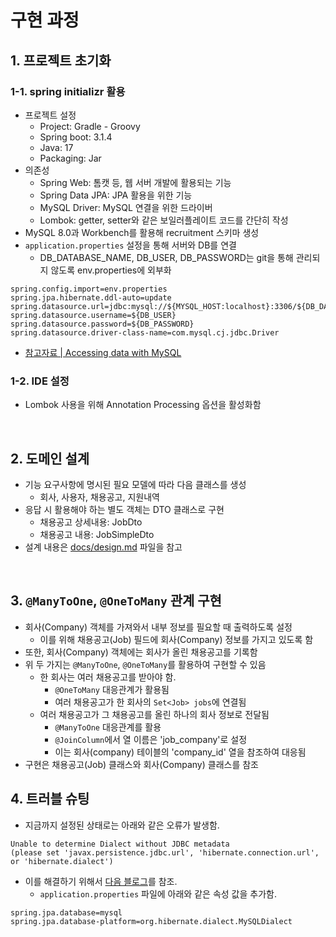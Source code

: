 # 구현 과정

## 1. 프로젝트 초기화
### 1-1. spring initializr 활용
* 프로젝트 설정
    - Project: Gradle - Groovy
    - Spring boot: 3.1.4
    - Java: 17
    - Packaging: Jar
* 의존성
    - Spring Web: 톰캣 등, 웹 서버 개발에 활용되는 기능
    - Spring Data JPA: JPA 활용을 위한 기능
    - MySQL Driver: MySQL 연결을 위한 드라이버
    - Lombok: getter, setter와 같은 보일러플레이트 코드를 간단히 작성
* MySQL 8.0과 Workbench를 활용해 recruitment 스키마 생성
* `application.properties` 설정을 통해 서버와 DB를 연결
    - DB_DATABASE_NAME, DB_USER, DB_PASSWORD는 git을 통해 관리되지 않도록 env.properties에 외부화

```
spring.config.import=env.properties
spring.jpa.hibernate.ddl-auto=update
spring.datasource.url=jdbc:mysql://${MYSQL_HOST:localhost}:3306/${DB_DATABASE_NAME}
spring.datasource.username=${DB_USER}
spring.datasource.password=${DB_PASSWORD}
spring.datasource.driver-class-name=com.mysql.cj.jdbc.Driver
```

* [참고자료 | Accessing data with MySQL](https://spring.io/guides/gs/accessing-data-mysql/)

### 1-2. IDE 설정
* Lombok 사용을 위해 Annotation Processing 옵션을 활성화함

<br>

## 2. 도메인 설계
* 기능 요구사항에 명시된 필요 모델에 따라 다음 클래스를 생성
    - 회사, 사용자, 채용공고, 지원내역
* 응답 시 활용해야 하는 별도 객체는 DTO 클래스로 구현
    - 채용공고 상세내용: JobDto
    - 채용공고 내용: JobSimpleDto
* 설계 내용은 [docs/design.md](./design.md) 파일을 참고

<br>

## 3. `@ManyToOne`, `@OneToMany` 관계 구현
* 회사(Company) 객체를 가져와서 내부 정보를 필요할 때 출력하도록 설정
    - 이를 위해 채용공고(Job) 필드에 회사(Company) 정보를 가지고 있도록 함
* 또한, 회사(Company) 객체에는 회사가 올린 채용공고를 기록함
* 위 두 가지는 `@ManyToOne`, `@OneToMany`를 활용하여 구현할 수 있음
    - 한 회사는 여러 채용공고를 받아야 함.
        + `@OneToMany` 대응관계가 활용됨
        + 여러 채용공고가 한 회사의 `Set<Job> jobs`에 연결됨
    - 여러 채용공고가 그 채용공고를 올린 하나의 회사 정보로 전달됨
        + `@ManyToOne` 대응관계를 활용
        + `@JoinColumn`에서 열 이름은 'job_company'로 설정
        + 이는 회사(company) 테이블의 'company_id' 열을 참조하여 대응됨
* 구현은 채용공고(Job) 클래스와 회사(Company) 클래스를 참조

## 4. 트러블 슈팅
* 지금까지 설정된 상태로는 아래와 같은 오류가 발생함.

```text
Unable to determine Dialect without JDBC metadata
(please set 'javax.persistence.jdbc.url', 'hibernate.connection.url', or 'hibernate.dialect')
```

* 이를 해결하기 위해서 [다음 블로그](https://velog.io/@gloom/Spring-데이터베이스-연동-시-Access-to-DialectResolutionInfo-cannot-be-null-when-hibernate.dialect-not-set-오류)를 참조.
    - `application.properties` 파일에 아래와 같은 속성 값을 추가함.

```properties
spring.jpa.database=mysql
spring.jpa.database-platform=org.hibernate.dialect.MySQLDialect
```